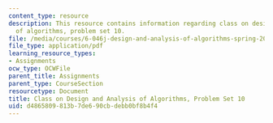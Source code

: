 ```yaml
---
content_type: resource
description: This resource contains information regarding class on design and analysis
  of algorithms, problem set 10.
file: /media/courses/6-046j-design-and-analysis-of-algorithms-spring-2015/d4865809813b7de690cbdebb0bf8b4f4_MIT6_046JS15_pset10.pdf
file_type: application/pdf
learning_resource_types:
- Assignments
ocw_type: OCWFile
parent_title: Assignments
parent_type: CourseSection
resourcetype: Document
title: Class on Design and Analysis of Algorithms, Problem Set 10
uid: d4865809-813b-7de6-90cb-debb0bf8b4f4
---
```

